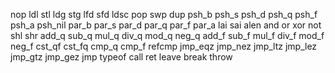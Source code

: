 nop
ldl
stl
ldg
stg
lfd
sfd
ldsc
pop
swp
dup
psh_b
psh_s
psh_d
psh_q
psh_f
psh_a
psh_nil
par_b
par_s
par_d
par_q
par_f
par_a
lai
sai
alen
and
or
xor
not
shl
shr
add_q
sub_q
mul_q
div_q
mod_q
neg_q
add_f
sub_f
mul_f
div_f
mod_f
neg_f
cst_qf
cst_fq
cmp_q
cmp_f
refcmp
jmp_eqz
jmp_nez
jmp_ltz
jmp_lez
jmp_gtz
jmp_gez
jmp
typeof
call
ret
leave
break
throw